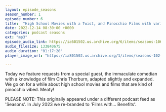 ```yaml
---
layout: episode_seasons
season_number: 1
episode_number: 6
title:  "High School Movies with a Twist, and Pinocchio Films with various sub categories"
date: 2022-12-14 08:30:00 +0000
categories: podcast seasons
ext: "mp3"
episode_audio_link: https://ia601502.us.archive.org/6/items/seasons-106-high-school-movies-with-a-twist-pinocchio-films-and-various-subcategories/Seasons%20%23%20106%20-%20High%20School%20Movies%20With%20A%20Twist%2C%20Pinocchio%20Films%20and%20Various%20Subcategories.m4a
audio_filesize: 133840675
audio_duration: "01:17:20"
player_image_url: "https://ia801502.us.archive.org/1/items/seasons-102-frank-sinatra-songs-and-woman-as-weapons/2000x2000_Seasons_Podcast_Art.jpg"

---
```

Today we feature requests from a special guest, the immaculate comedian with a knowledge of film Chris Thorburn, adapted slightly and expanded. We go on for a while about high school movies and films that are kind of pinocchio vibed. Meaty! 

PLEASE NOTE: This originally appeared under a different podcast feed as 'Seasons'. In July 2023 we re-branded to 'Films with... Benefits'.